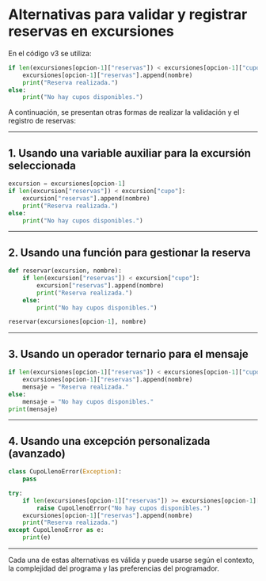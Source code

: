 # Alternativas para validar y registrar reservas en excursiones

En el código v3 se utiliza:

```python
if len(excursiones[opcion-1]["reservas"]) < excursiones[opcion-1]["cupo"]:
    excursiones[opcion-1]["reservas"].append(nombre)
    print("Reserva realizada.")
else:
    print("No hay cupos disponibles.")
```

A continuación, se presentan otras formas de realizar la validación y el registro de reservas:

---

## 1. Usando una variable auxiliar para la excursión seleccionada

```python
excursion = excursiones[opcion-1]
if len(excursion["reservas"]) < excursion["cupo"]:
    excursion["reservas"].append(nombre)
    print("Reserva realizada.")
else:
    print("No hay cupos disponibles.")
```

---

## 2. Usando una función para gestionar la reserva

```python
def reservar(excursion, nombre):
    if len(excursion["reservas"]) < excursion["cupo"]:
        excursion["reservas"].append(nombre)
        print("Reserva realizada.")
    else:
        print("No hay cupos disponibles.")

reservar(excursiones[opcion-1], nombre)
```

---

## 3. Usando un operador ternario para el mensaje

```python
if len(excursiones[opcion-1]["reservas"]) < excursiones[opcion-1]["cupo"]:
    excursiones[opcion-1]["reservas"].append(nombre)
    mensaje = "Reserva realizada."
else:
    mensaje = "No hay cupos disponibles."
print(mensaje)
```

---

## 4. Usando una excepción personalizada (avanzado)

```python
class CupoLlenoError(Exception):
    pass

try:
    if len(excursiones[opcion-1]["reservas"]) >= excursiones[opcion-1]["cupo"]:
        raise CupoLlenoError("No hay cupos disponibles.")
    excursiones[opcion-1]["reservas"].append(nombre)
    print("Reserva realizada.")
except CupoLlenoError as e:
    print(e)
```

---

Cada una de estas alternativas es válida y puede usarse según el contexto, la complejidad del programa y las preferencias del programador.
